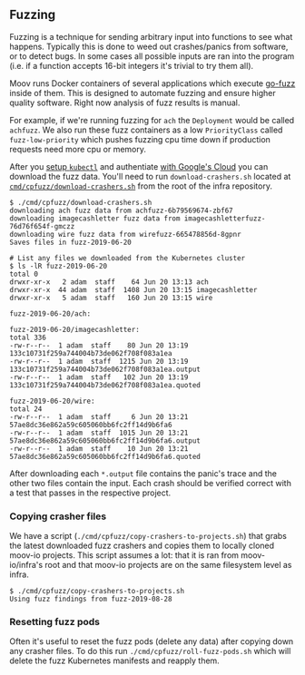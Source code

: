 ## Fuzzing

Fuzzing is a technique for sending arbitrary input into functions to see what happens. Typically this is done to weed out crashes/panics from software, or to detect bugs. In some cases all possible inputs are ran into the program (i.e. if a function accepts 16-bit integers it's trivial to try them all).

Moov runs Docker containers of several applications which execute [go-fuzz](https://github.com/dvyukov/go-fuzz) inside of them. This is designed to automate fuzzing and ensure higher quality software. Right now analysis of fuzz results is manual.

For example, if we're running fuzzing for `ach` the `Deployment` would be called `achfuzz`. We also run these fuzz containers as a low `PriorityClass` called `fuzz-low-priority` which pushes fuzzing cpu time down if production requests need more cpu or memory.

After you [setup `kubectl`](kubernetes.md) and authentiate [with Google's Cloud](google-cloud.md) you can download the fuzz data. You'll need to run `download-crashers.sh` located at [`cmd/cpfuzz/download-crashers.sh`](../cmd/cpfuzz/download-crashers.sh) from the root of the infra repository.

```
$ ./cmd/cpfuzz/download-crashers.sh
downloading ach fuzz data from achfuzz-6b79569674-zbf67
downloading imagecashletter fuzz data from imagecashletterfuzz-76d76f654f-gmczz
downloading wire fuzz data from wirefuzz-665478856d-8gpnr
Saves files in fuzz-2019-06-20

# List any files we downloaded from the Kubernetes cluster
$ ls -lR fuzz-2019-06-20
total 0
drwxr-xr-x   2 adam  staff    64 Jun 20 13:13 ach
drwxr-xr-x  44 adam  staff  1408 Jun 20 13:15 imagecashletter
drwxr-xr-x   5 adam  staff   160 Jun 20 13:15 wire

fuzz-2019-06-20/ach:

fuzz-2019-06-20/imagecashletter:
total 336
-rw-r--r--  1 adam  staff    80 Jun 20 13:19 133c10731f259a744004b73de062f708f083a1ea
-rw-r--r--  1 adam  staff  1215 Jun 20 13:19 133c10731f259a744004b73de062f708f083a1ea.output
-rw-r--r--  1 adam  staff   102 Jun 20 13:19 133c10731f259a744004b73de062f708f083a1ea.quoted

fuzz-2019-06-20/wire:
total 24
-rw-r--r--  1 adam  staff     6 Jun 20 13:21 57ae8dc36e862a59c605060bb6fc2ff14d9b6fa6
-rw-r--r--  1 adam  staff  1015 Jun 20 13:21 57ae8dc36e862a59c605060bb6fc2ff14d9b6fa6.output
-rw-r--r--  1 adam  staff    10 Jun 20 13:21 57ae8dc36e862a59c605060bb6fc2ff14d9b6fa6.quoted
```

After downloading each `*.output` file contains the panic's trace and the other two files contain the input. Each crash should be verified correct with a test that passes in the respective project.

### Copying crasher files

We have a script (`./cmd/cpfuzz/copy-crashers-to-projects.sh`) that grabs the latest downloaded fuzz crashers and copies them to locally cloned moov-io projects. This script assumes a lot: that it is ran from moov-io/infra's root and that moov-io projects are on the same filesystem level as infra.

```
$ ./cmd/cpfuzz/copy-crashers-to-projects.sh
Using fuzz findings from fuzz-2019-08-28
```

### Resetting fuzz pods

Often it's useful to reset the fuzz pods (delete any data) after copying down any crasher files. To do this run `./cmd/cpfuzz/roll-fuzz-pods.sh` which will delete the fuzz Kubernetes manifests and reapply them.

